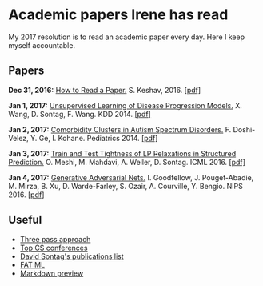 # Academic papers Irene has read

My 2017 resolution is to read an academic paper every day. Here I keep myself accountable.

## Papers

**Dec 31, 2016:** [How to Read a Paper.](writeups/howto_read.md) S. Keshav, 2016. [[pdf]](http://blizzard.cs.uwaterloo.ca/keshav/home/Papers/data/07/paper-reading.pdf)

**Jan 1, 2017:** [Unsupervised Learning of Disease Progression Models.](writeups/WanSonWan_kdd14.md) X. Wang, D. Sontag, F. Wang. KDD 2014. [[pdf]](http://cs.nyu.edu/~dsontag/papers/WanSonWan_kdd14.pdf)

**Jan 2, 2017:** [Comorbidity Clusters in Autism Spectrum Disorders.](writeups/DosGeKoh_ped2014.md) F. Doshi-Velez, Y. Ge, I. Kohane. Pediatrics 2014. [[pdf]](http://pediatrics.aappublications.org/content/133/1/e54.full-text.pdf)

**Jan 3, 2017:** [Train and Test Tightness of LP Relaxations in Structured Prediction.](writeups/MeshiEtAl_icml16.md) O. Meshi, M. Mahdavi, A. Weller, D. Sontag. ICML 2016. [[pdf]](http://cs.nyu.edu/~dsontag/papers/MeshiEtAl_icml16.pdf)

**Jan 4, 2017:** [Generative Adversarial Nets.](writeups/GoodEtAl_nips14.md) I. Goodfellow, J. Pouget-Abadie, M. Mirza, B. Xu, D. Warde-Farley, S. Ozair, A. Courville, Y. Bengio. NIPS 2016. [[pdf]](https://arxiv.org/pdf/1406.2661v1.pdf)


## Useful
 - [Three pass approach](http://blizzard.cs.uwaterloo.ca/keshav/home/Papers/data/07/paper-reading.pdf)
 - [Top CS conferences](https://blog.acolyer.org/2016/12/29/my-new-years-resolution-read-a-research-paper-every-weekday/)
 - [David Sontag's publications list](http://clinicalml.org/publications.html)
 - [FAT ML](http://www.fatml.org/)
 - [Markdown preview](http://markdownlivepreview.com/)